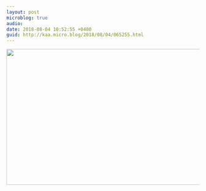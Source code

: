 ```yaml
---
layout: post
microblog: true
audio: 
date: 2018-08-04 10:52:55 +0400
guid: http://kaa.micro.blog/2018/08/04/065255.html
---
```



<img src="https://www.kaa.bz/uploads/2018/dbc54f2f76.jpg" width="600" height="354" />
